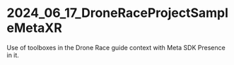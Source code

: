 # 2024_06_17_DroneRaceProjectSampleMetaXR
Use of toolboxes in the Drone Race guide context with Meta SDK Presence in it.
